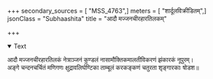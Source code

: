 +++
secondary_sources = [ "MSS_4763",]
meters = [ "शार्दूलविक्रीडितम्",]
jsonClass = "Subhaashita"
title = "आदौ मज्जनचीरहारतिलकम्"

+++

<details open><summary>Text</summary>

आदौ मज्जनचीरहारतिलकं नेत्राञ्जनं कुण्डलं नासामौक्तिकमालतीविकरणं झंकारकं नूपुरम्।  
अङ्गे चन्दनचर्चितं मणिगणः क्षुद्रावलिर्घण्टिका ताम्बूलं करकङ्कणं चतुरता शृङ्गारकाः षोडश॥
</details>
